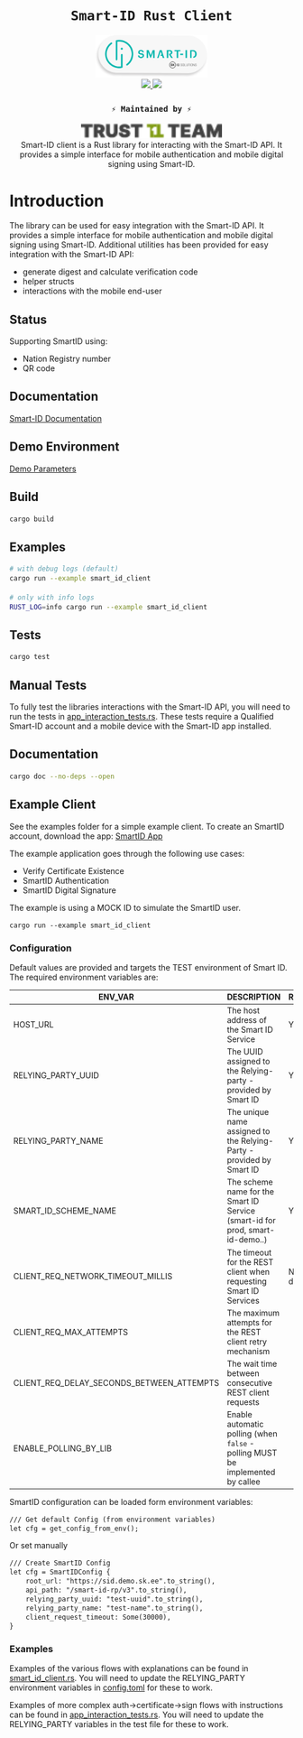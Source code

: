 <div align="center">
    <h1><code>Smart-ID Rust Client</code></h1>
    <div><img src="./assets/smart-id_login_btn_round.png" width="200"/></div>
    <a href="https://docs.rs/smart_id_rust_client/">
        <img src="https://docs.rs/teloxide/badge.svg">  
    </a>
    <a href="https://crates.io/crates/smart_id_rust_client">
        <img src="https://img.shields.io/crates/v/smart_id_rust_client.svg">
    </a>
    <h3><code>⚡ Maintained by ⚡</code></h3>
    <div><img src="./assets/t1t.png" width="250"/></div>


<div>Smart-ID client is a Rust library for interacting with the Smart-ID API. It provides a simple interface for mobile
authentication and mobile digital signing using Smart-ID.</div>

</div>

# Introduction
The library can be used for easy integration with the Smart-ID API. 
It provides a simple interface for mobile authentication and mobile digital signing using Smart-ID.
Additional utilities has been provided for easy integration with the Smart-ID API:
- generate digest and calculate verification code
- helper structs
- interactions with the mobile end-user

## Status
Supporting SmartID using:
- Nation Registry number
- QR code

## Documentation

[Smart-ID Documentation](https://github.com/SK-EID/smart-id-documentation)

## Demo Environment

[Demo Parameters](https://github.com/SK-EID/smart-id-documentation/wiki/Environment-technical-parameters#live)

## Build

```zsh
cargo build
```

## Examples

```zsh
# with debug logs (default)
cargo run --example smart_id_client

# only with info logs
RUST_LOG=info cargo run --example smart_id_client
```

## Tests

```zsh
cargo test
```

## Manual Tests
To fully test the libraries interactions with the Smart-ID API, you will need to run the tests in [app_interaction_tests.rs](tests/app_interaction_tests.rs).
These tests require a Qualified Smart-ID account and a mobile device with the Smart-ID app installed.

## Documentation

```zsh
cargo doc --no-deps --open
```
 
## Example Client

See the examples folder for a simple example client.
To create an SmartID account, download the app:
[SmartID App](https://www.smart-id.com/download/)

The example application goes through the following use cases:
- Verify Certificate Existence
- SmartID Authentication
- SmartID Digital Signature

The example is using a MOCK ID to simulate the SmartID user.

```shell
cargo run --example smart_id_client
```

### Configuration
Default values are provided and targets the TEST environment of Smart ID. 
The required environment variables are:

| ENV_VAR                                   | DESCRIPTION                                                                    | REQUIRED       |
|-------------------------------------------|--------------------------------------------------------------------------------|----------------|
| HOST_URL                                  | The host address of the Smart ID Service                                       | Y              |
| RELYING_PARTY_UUID                        | The UUID assigned to the Relying-party - provided by Smart ID                  | Y              |
| RELYING_PARTY_NAME                        | The unique name assigned to the Relying-Party - provided by Smart ID           | Y              |
| SMART_ID_SCHEME_NAME                      | The scheme name for the Smart ID Service (smart-id for prod, smart-id-demo..)  | Y              |
| CLIENT_REQ_NETWORK_TIMEOUT_MILLIS         | The timeout for the REST client when requesting Smart ID Services              | N - default () |
| CLIENT_REQ_MAX_ATTEMPTS                   | The maximum attempts for the REST client retry mechanism                       |                |
| CLIENT_REQ_DELAY_SECONDS_BETWEEN_ATTEMPTS | The wait time between consecutive REST client requests                         |                |
| ENABLE_POLLING_BY_LIB                     | Enable automatic polling (when `false` - polling MUST be implemented by callee |                |





SmartID configuration can be loaded form environment variables:
```shell
/// Get default Config (from environment variables)
let cfg = get_config_from_env();
```

Or set manually
```shell
/// Create SmartID Config
let cfg = SmartIDConfig {
    root_url: "https://sid.demo.sk.ee".to_string(),
    api_path: "/smart-id-rp/v3".to_string(),
    relying_party_uuid: "test-uuid".to_string(),
    relying_party_name: "test-name".to_string(),
    client_request_timeout: Some(30000),
}
```

### Examples
Examples of the various flows with explanations can be found in [smart_id_client.rs](examples/smart_id_client.rs).
You will need to update the RELYING_PARTY environment variables in [config.toml](.cargo/config.toml) for these to work.

Examples of more complex auth->certificate->sign flows with instructions can be found in [app_interaction_tests.rs](tests/app_interaction_tests.rs).
You will need to update the RELYING_PARTY variables in the test file for these to work.
